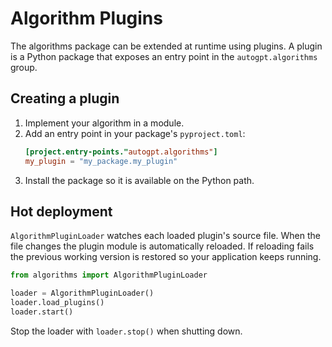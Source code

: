 # Algorithm Plugins

The algorithms package can be extended at runtime using plugins.  A plugin is a
Python package that exposes an entry point in the `autogpt.algorithms` group.

## Creating a plugin

1. Implement your algorithm in a module.
2. Add an entry point in your package's `pyproject.toml`:
   ```toml
   [project.entry-points."autogpt.algorithms"]
   my_plugin = "my_package.my_plugin"
   ```
3. Install the package so it is available on the Python path.

## Hot deployment

`AlgorithmPluginLoader` watches each loaded plugin's source file. When the file
changes the plugin module is automatically reloaded. If reloading fails the
previous working version is restored so your application keeps running.

```python
from algorithms import AlgorithmPluginLoader

loader = AlgorithmPluginLoader()
loader.load_plugins()
loader.start()
```

Stop the loader with `loader.stop()` when shutting down.

